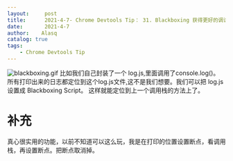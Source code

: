 ```yaml
---
layout:     post
title:      2021-4-7- Chrome Devtools Tip： 31. Blackboxing 获得更好的调试会话
date:       2021-4-7
author:    Alasq
catalog: true
tags:
    - Chrome Devtools Tip
---
```


![blackboxing.gif](https://upload-images.jianshu.io/upload_images/8156292-f08a9ae48aa2fb3e.gif?imageMogr2/auto-orient/strip)
比如我们自己封装了一个 log.js,里面调用了console.log()。
所有打印出来的日志都定位到这个log.js文件,这不是我们想要。我们可以把 log.js设置成 Blackboxing Script。
这样就能定位到上一个调用栈的方法上了。
# 补充
真心很实用的功能，以前不知道可以这么玩，我是在打印的位置设置断点，看调用栈，再设置断点。把断点取消掉。